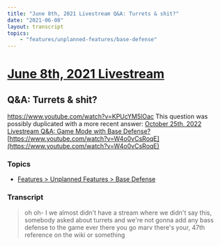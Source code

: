 ```yaml
---
title: "June 8th, 2021 Livestream Q&A: Turrets & shit?"
date: "2021-06-08"
layout: transcript
topics:
    - "features/unplanned-features/base-defense"
---
```

# [June 8th, 2021 Livestream](../2021-06-08.md)
## Q&A: Turrets & shit?
https://www.youtube.com/watch?v=KPUcYM5lOac
This question was possibly duplicated with a more recent answer: [October 25th, 2022 Livestream Q&A: Game Mode with Base Defense?](./yt-W4o0vCsRoqE.md) [https://www.youtube.com/watch?v=W4o0vCsRoqE](https://www.youtube.com/watch?v=W4o0vCsRoqE)


### Topics
* [Features > Unplanned Features > Base Defense](../topics/features/unplanned-features/base-defense.md)

### Transcript

> oh oh- I we almost didn't have a stream where we didn't say this, somebody asked about turrets and we're not gonna add any bass defense to the game ever there you go marv there's your, 47th reference on the wiki or something
